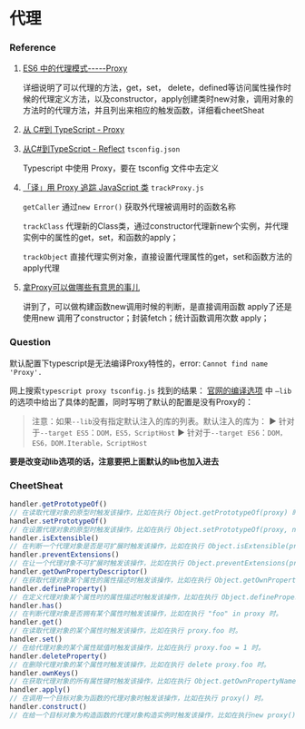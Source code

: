 # 代理

### Reference

1. [ES6 中的代理模式-----Proxy](https://www.wangyiming19950222.com/2018/01/07/ES6%E4%B8%AD%E7%9A%84%E4%BB%A3%E7%90%86%E6%A8%A1%E5%BC%8F-----Proxy/) 

   详细说明了可以代理的方法，get，set， delete，defined等访问属性操作时候的代理定义方法，以及constructor，apply创建类时new对象，调用对象的方法时的代理方法，并且列出来相应的触发函数，详细看cheetSheat

2. [从 C#到 TypeScript - Proxy](http://www.cnblogs.com/brookshi/p/6426741.html#undefined)

3. [从C#到TypeScript - Reflect](http://www.cnblogs.com/brookshi/p/6426732.html)  `tsconfig.json` 

   Typescript 中使用 Proxy，要在 tsconfig 文件中去定义

4. [「译」用 Proxy 追踪 JavaScript 类](https://juejin.im/post/5c8533e6e51d4561a0778a4c)  `trackProxy.js` 

   `getCaller`  通过`new Error()`  获取外代理被调用时的函数名称

   `trackClass`  代理新的Class类，通过constructor代理新new个实例，并代理实例中的属性的get，set，和函数的apply；

   `trackObject`  直接代理实例对象，直接设置代理属性的get，set和函数方法的apply代理

5. [拿Proxy可以做哪些有意思的事儿](https://segmentfault.com/a/1190000015009255) 

   讲到了，可以做构建函数new调用时候的判断，是直接调用函数 apply了还是使用new 调用了constructor；封装fetch；统计函数调用次数 apply；

   

### Question

默认配置下typescript是无法编译Proxy特性的，error: `Cannot find name 'Proxy'.` 

网上搜索`typescript proxy tsconfig.js` 找到的结果： [官网的编译选项](https://www.tslang.cn/docs/handbook/compiler-options.html) 中  `—lib` 的选项中给出了具体的配置，同时写明了默认的配置是没有Proxy的：

> 注意：如果`--lib`没有指定默认注入的库的列表。默认注入的库为： 
> ► 针对于`--target ES5`：`DOM，ES5，ScriptHost` 
> ► 针对于`--target ES6`：`DOM，ES6，DOM.Iterable，ScriptHost` 

**要是改变动lib选项的话，注意要把上面默认的lib也加入进去** 





### CheetSheat

```js
handler.getPrototypeOf()
// 在读取代理对象的原型时触发该操作，比如在执行 Object.getPrototypeOf(proxy) 时。
handler.setPrototypeOf()
// 在设置代理对象的原型时触发该操作，比如在执行 Object.setPrototypeOf(proxy, null) 时。
handler.isExtensible()
// 在判断一个代理对象是否是可扩展时触发该操作，比如在执行 Object.isExtensible(proxy) 时。
handler.preventExtensions()
// 在让一个代理对象不可扩展时触发该操作，比如在执行 Object.preventExtensions(proxy) 时。
handler.getOwnPropertyDescriptor()
// 在获取代理对象某个属性的属性描述时触发该操作，比如在执行 Object.getOwnPropertyDescriptor(proxy, "foo") 时。
handler.defineProperty()
// 在定义代理对象某个属性时的属性描述时触发该操作，比如在执行 Object.defineProperty(proxy, "foo", {}) 时。
handler.has()
// 在判断代理对象是否拥有某个属性时触发该操作，比如在执行 "foo" in proxy 时。
handler.get()
// 在读取代理对象的某个属性时触发该操作，比如在执行 proxy.foo 时。
handler.set()
// 在给代理对象的某个属性赋值时触发该操作，比如在执行 proxy.foo = 1 时。
handler.deleteProperty()
// 在删除代理对象的某个属性时触发该操作，比如在执行 delete proxy.foo 时。
handler.ownKeys()
// 在获取代理对象的所有属性键时触发该操作，比如在执行 Object.getOwnPropertyNames(proxy) 时。
handler.apply()
// 在调用一个目标对象为函数的代理对象时触发该操作，比如在执行 proxy() 时。
handler.construct()
// 在给一个目标对象为构造函数的代理对象构造实例时触发该操作，比如在执行new proxy() 时。
```

